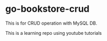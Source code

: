 # go-bookstore-crud

This is for CRUD operation with MySQL DB.

This is a learning repo using youtube tutorials
